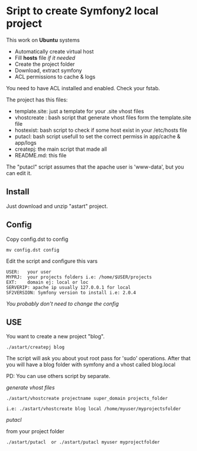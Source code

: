 Sript to create Symfony2 local project
======================================

This work on **Ubuntu** systems 

- Automatically create virtual host
- Fill **hosts** file *if it needed*
- Create the project folder 
- Download, extract symfony
- ACL permissions to cache & logs

You need to have ACL installed and enabled. Check your fstab.

The project has this files:

- template.site: just a template for your .site vhost files
- vhostcreate :  bash script that generate vhost files form the template.site file
- hostexist: bash script to check if some host exist in your /etc/hosts file
- putacl: bash script usefull to set the correct permiss in app/cache & app/logs
- createpj: the main script that made all
- README.md: this file

The "putacl" script assumes that the apache user is 'www-data', but you can edit it.


Install
-------

Just download and unzip "astart" project.

Config
------

Copy config.dst to config

```
mv config.dst config
```

Edit the  script and configure  this vars

```
USER:   your user
MYPRJ:  your projects folders i.e: /home/$USER/projects
EXT:    domain ej: local or loc 
SERVERIP: apache ip usually 127.0.0.1 for local
SF2VERSION: Symfony version to install i.e: 2.0.4
```

*You probably don't need to change the config*

USE 
---

You want to create a new project "blog". 

```
./astart/createpj blog
```

The script will ask you about yout root pass for 'sudo' operations.
After that you will have a blog folder with symfony and a vhost called blog.local

PD: You can use others script by separate.

*generate vhost files*

```
./astart/vhostcreate projectname super_domain projects_folder 

i.e: ./astart/vhostcreate blog local /home/myuser/myprojectsfolder
```

*putacl*

from your project folder

```
./astart/putacl  or ./astart/putacl myuser myprojectfolder 
```


